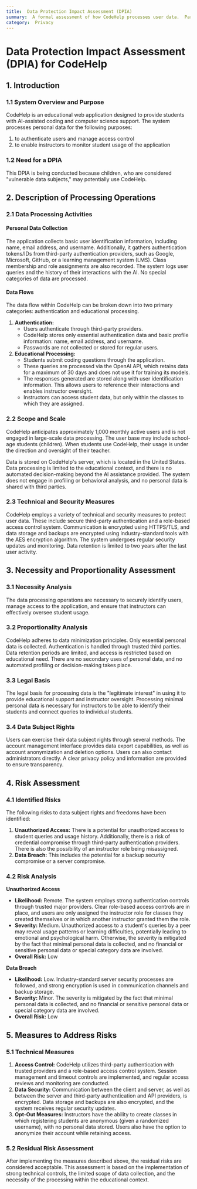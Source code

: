 ```yaml
---
title:  Data Protection Impact Assessment (DPIA)
summary:  A formal assessment of how CodeHelp processes user data.  Part of GDPR compliance.
category:  Privacy
---
```


# Data Protection Impact Assessment (DPIA) for CodeHelp

## 1. Introduction

### 1.1 System Overview and Purpose

CodeHelp is an educational web application designed to provide students with
AI-assisted coding and computer science support. The system processes personal
data for the following purposes:

1. to authenticate users and manage access control
2. to enable instructors to monitor student usage of the application

### 1.2 Need for a DPIA

This DPIA is being conducted because children, who are considered "vulnerable
data subjects," may potentially use CodeHelp.

## 2. Description of Processing Operations

### 2.1 Data Processing Activities

#### Personal Data Collection

The application collects basic user identification information, including name,
email address, and username. Additionally, it gathers authentication tokens/IDs
from third-party authentication providers, such as Google, Microsoft, GitHub,
or a learning management system (LMS). Class membership and role assignments
are also recorded. The system logs user queries and the history of their
interactions with the AI. No special categories of data are processed.

#### Data Flows

The data flow within CodeHelp can be broken down into two primary categories:
authentication and educational processing.

1. **Authentication:**
    * Users authenticate through third-party providers.
    * CodeHelp stores only essential authentication data and basic profile
      information: name, email address, and username.
    * Passwords are not collected or stored for regular users.
2. **Educational Processing:**
    * Students submit coding questions through the application.
    * These queries are processed via the OpenAI API, which retains data for a
      maximum of 30 days and does not use it for training its models.
    * The responses generated are stored along with user identification
      information. This allows users to reference their interactions and
      enables instructor oversight.
    * Instructors can access student data, but only within the classes to which
      they are assigned.

### 2.2 Scope and Scale

CodeHelp anticipates approximately 1,000 monthly active users and is not
engaged in large-scale data processing. The user base may include school-age
students (children). When students use CodeHelp, their usage is under the
direction and oversight of their teacher.

Data is stored on CodeHelp's server, which is located in the United States.
Data processing is limited to the educational context, and there is no
automated decision-making beyond the AI assistance provided. The system does
not engage in profiling or behavioral analysis, and no personal data is shared
with third parties.

### 2.3 Technical and Security Measures

CodeHelp employs a variety of technical and security measures to protect user
data. These include secure third-party authentication and a role-based access
control system. Communication is encrypted using HTTPS/TLS, and data storage
and backups are encrypted using industry-standard tools with the AES encryption
algorithm. The system undergoes regular security updates and monitoring. Data
retention is limited to two years after the last user activity.

## 3. Necessity and Proportionality Assessment

### 3.1 Necessity Analysis

The data processing operations are necessary to securely identify users, manage
access to the application, and ensure that instructors can effectively oversee
student usage.

### 3.2 Proportionality Analysis

CodeHelp adheres to data minimization principles. Only essential personal data
is collected. Authentication is handled through trusted third parties. Data
retention periods are limited, and access is restricted based on educational
need. There are no secondary uses of personal data, and no automated profiling
or decision-making takes place.

### 3.3 Legal Basis

The legal basis for processing data is the "legitimate interest" in using it to
provide educational support and instructor oversight. Processing minimal
personal data is necessary for instructors to be able to identify their
students and connect queries to individual students.

### 3.4 Data Subject Rights

Users can exercise their data subject rights through several methods. The
account management interface provides data export capabilities, as well as
account anonymization and deletion options. Users can also contact
administrators directly. A clear privacy policy and information are provided to
ensure transparency.

## 4. Risk Assessment

### 4.1 Identified Risks

The following risks to data subject rights and freedoms have been identified:

1. **Unauthorized Access:** There is a potential for unauthorized access to
   student queries and usage history. Additionally, there is a risk of
   credential compromise through third-party authentication providers. There is
   also the possibility of an instructor role being misassigned.
2. **Data Breach:** This includes the potential for a backup security
   compromise or a server compromise.

### 4.2 Risk Analysis

**Unauthorized Access**

* **Likelihood:** Remote. The system employs strong authentication controls
  through trusted major providers. Clear role-based access controls are in
  place, and users are only assigned the instructor role for classes they
  created themselves or in which another instructor granted them the role.
* **Severity:** Medium. Unauthorized access to a student's queries by a peer
  may reveal usage patterns or learning difficulties, potentially leading to
  emotional and psychological harm. Otherwise, the severity is mitigated by the
  fact that minimal personal data is collected, and no financial or sensitive
  personal data or special category data are involved.
* **Overall Risk:** Low

**Data Breach**

* **Likelihood:** Low. Industry-standard server security processes are
  followed, and strong encryption is used in communication channels and backup
  storage.
* **Severity:** Minor. The severity is mitigated by the fact that minimal
  personal data is collected, and no financial or sensitive personal data or
  special category data are involved.
* **Overall Risk:** Low

## 5. Measures to Address Risks

### 5.1 Technical Measures

1. **Access Control:** CodeHelp utilizes third-party authentication with
   trusted providers and a role-based access control system. Session management
   and timeout controls are implemented, and regular access reviews and
   monitoring are conducted.
2. **Data Security:**  Communication between the client and server, as well as
   between the server and third-party authentication and API providers, is
   encrypted. Data storage and backups are also encrypted, and the system
   receives regular security updates.
3. **Opt-Out Measures:** Instructors have the ability to create classes in
   which registering students are anonymous (given a randomized username), with
   no personal data stored. Users also have the option to anonymize their
   account while retaining access.

### 5.2 Residual Risk Assessment

After implementing the measures described above, the residual risks are
considered acceptable. This assessment is based on the implementation of strong
technical controls, the limited scope of data collection, and the necessity of
the processing within the educational context.

